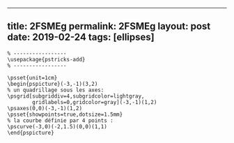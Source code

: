 ---
 title: 2FSMEg
 permalink: 2FSMEg
 layout: post
 date: 2019-02-24
 tags: [ellipses]
 ---

```latex% Dans le préambule
% -----------------
\usepackage{pstricks-add}
% -----------------

\psset{unit=1cm}
\begin{pspicture}(-3,-1)(3,2)
% un quadrillage sous les axes:
\psgrid[subgriddiv=4,subgridcolor=lightgray,
        gridlabels=0,gridcolor=gray](-3,-1)(1,2)
\psaxes(0,0)(-3,-1)(1,2)
\psset{showpoints=true,dotsize=1.5mm}
% la courbe définie par 4 points :
\pscurve(-3,0)(-2,1.5)(0,0)(1,1)
\end{pspicture}
```